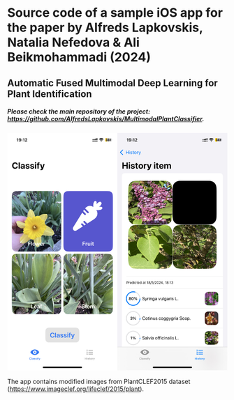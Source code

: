 # Source code of a sample iOS app for the paper by Alfreds Lapkovskis, Natalia Nefedova & Ali Beikmohammadi (2024)

## Automatic Fused Multimodal Deep Learning for Plant Identification

##### Please check the main repository of the project: https://github.com/AlfredsLapkovskis/MultimodalPlantClassifier.

![app screenshot](app.jpg)

The app contains modified images from PlantCLEF2015 dataset (https://www.imageclef.org/lifeclef/2015/plant).

